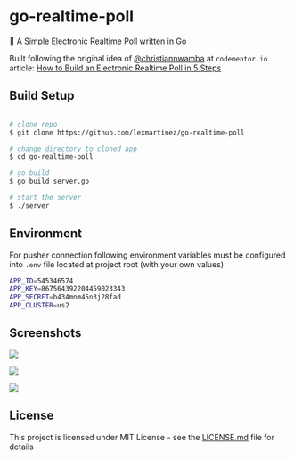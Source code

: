 # go-realtime-poll
:postbox: A Simple Electronic Realtime Poll written in Go 

Built following the original idea of [@christiannwamba](https://github.com/christiannwamba) at `codementor.io` article: [How to Build an Electronic Realtime Poll in 5 Steps](https://www.codementor.io/christiannwamba/how-to-build-an-electronic-realtime-poll-in-5-steps-es41iluc9)

## Build Setup

``` bash

# clone repo
$ git clone https://github.com/lexmartinez/go-realtime-poll

# change directory to cloned app
$ cd go-realtime-poll

# go build
$ go build server.go

# start the server
$ ./server

```

## Environment
For pusher connection following environment variables must be configured into `.env` file located at project root (with your own values)

```bash
APP_ID=545346574
APP_KEY=867564392204459023343
APP_SECRET=b434mnm45n3j28fad
APP_CLUSTER=us2
```````

## Screenshots

![](https://github.com/lexmartinez/go-realtime-poll/raw/master/screenshots/screenshot-1.png)

![](https://github.com/lexmartinez/go-realtime-poll/raw/master/screenshots/screenshot-2.png)

![](https://github.com/lexmartinez/go-realtime-poll/raw/master/screenshots/screenshot-3.png)

## License

This project is licensed under MIT License - see the [LICENSE.md](https://github.com/lexmartinez/go-realtime-poll/blob/master/LICENSE.md) file for details
